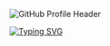 <!--## Hi there 👋-->

![GitHub Profile Header](https://capsule-render.vercel.app/api?type=blur&color=000000&height=200px&section=header&text=Welcome%20to%20my%20github!&color=FFFFFF)

[![Typing SVG](https://readme-typing-svg.demolab.com/?lines=Take+your+time!&color=FFFFFF&background=000000)]()
<!--
**danbi-seo/danbi-seo** is a ✨ _special_ ✨ repository because its `README.md` (this file) appears on your GitHub profile.

Here are some ideas to get you started:

- 🔭 I’m currently working on ...
- 🌱 I’m currently learning ...
- 👯 I’m looking to collaborate on ...
- 🤔 I’m looking for help with ...
- 💬 Ask me about ...
- 📫 How to reach me: ...
- 😄 Pronouns: ...
- ⚡ Fun fact: ...
-->
